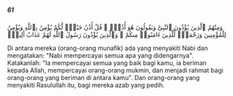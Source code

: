 ##### 61

<span class="ayah">وَمِنْهُمُ ٱلَّذِينَ يُؤْذُونَ ٱلنَّبِىَّ وَيَقُولُونَ هُوَ أُذُنٌۭ ۚ قُلْ أُذُنُ خَيْرٍۢ لَّكُمْ يُؤْمِنُ بِٱللَّهِ وَيُؤْمِنُ لِلْمُؤْمِنِينَ وَرَحْمَةٌۭ لِّلَّذِينَ ءَامَنُوا۟ مِنكُمْ ۚ وَٱلَّذِينَ يُؤْذُونَ رَسُولَ ٱللَّهِ لَهُمْ عَذَابٌ أَلِيمٌۭ</span>

<span class="ayah_translation">Di antara mereka (orang-orang munafik) ada yang menyakiti Nabi dan mengatakan: "Nabi mempercayai semua apa yang didengarnya". Katakanlah: "Ia mempercayai semua yang baik bagi kamu, ia beriman kepada Allah, mempercayai orang-orang mukmin, dan menjadi rahmat bagi orang-orang yang beriman di antara kamu". Dan orang-orang yang menyakiti Rasulullah itu, bagi mereka azab yang pedih.</span>
